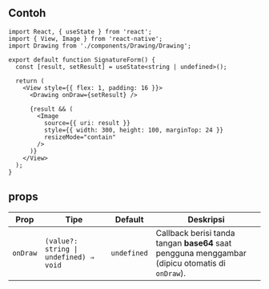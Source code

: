 ## Contoh

```tsx
import React, { useState } from 'react';
import { View, Image } from 'react-native';
import Drawing from './components/Drawing/Drawing';

export default function SignatureForm() {
  const [result, setResult] = useState<string | undefined>();

  return (
    <View style={{ flex: 1, padding: 16 }}>
      <Drawing onDraw={setResult} />

      {result && (
        <Image
          source={{ uri: result }}
          style={{ width: 300, height: 100, marginTop: 24 }}
          resizeMode="contain"
        />
      )}
    </View>
  );
}
```

## props

| Prop     | Tipe                                   | Default     | Deskripsi                                                                                                             |
| -------- | -------------------------------------- | ----------- | --------------------------------------------------------------------------------------------------------------------- |
| `onDraw` | `(value?: string \| undefined) ⇒ void` | `undefined` | Callback berisi tanda tangan **base64** saat pengguna menggambar (dipicu otomatis di `onDraw`). |
